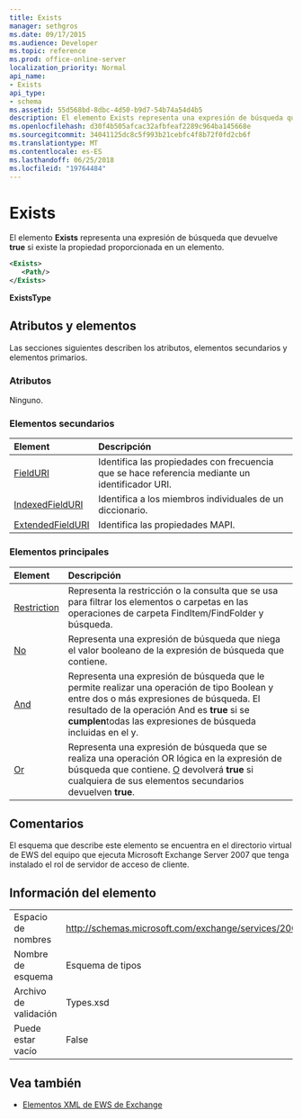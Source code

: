 ```yaml
---
title: Exists
manager: sethgros
ms.date: 09/17/2015
ms.audience: Developer
ms.topic: reference
ms.prod: office-online-server
localization_priority: Normal
api_name:
- Exists
api_type:
- schema
ms.assetid: 55d568bd-8dbc-4d50-b9d7-54b74a54d4b5
description: El elemento Exists representa una expresión de búsqueda que devuelve true si existe la propiedad proporcionada en un elemento.
ms.openlocfilehash: d30f4b505afcac32afbfeaf2289c964ba145668e
ms.sourcegitcommit: 34041125dc8c5f993b21cebfc4f8b72f0fd2cb6f
ms.translationtype: MT
ms.contentlocale: es-ES
ms.lasthandoff: 06/25/2018
ms.locfileid: "19764484"
---
```

# <a name="exists"></a>Exists

El elemento **Exists** representa una expresión de búsqueda que devuelve **true** si existe la propiedad proporcionada en un elemento. 
  
```xml
<Exists>
   <Path/>
</Exists>
```

 **ExistsType**
## <a name="attributes-and-elements"></a>Atributos y elementos

Las secciones siguientes describen los atributos, elementos secundarios y elementos primarios.
  
### <a name="attributes"></a>Atributos

Ninguno.
  
### <a name="child-elements"></a>Elementos secundarios

|**Element**|**Descripción**|
|:-----|:-----|
|[FieldURI](fielduri.md) <br/> |Identifica las propiedades con frecuencia que se hace referencia mediante un identificador URI.  <br/> |
|[IndexedFieldURI](indexedfielduri.md) <br/> |Identifica a los miembros individuales de un diccionario.  <br/> |
|[ExtendedFieldURI](extendedfielduri.md) <br/> |Identifica las propiedades MAPI.  <br/> |
   
### <a name="parent-elements"></a>Elementos principales

|**Element**|**Descripción**|
|:-----|:-----|
|[Restriction](restriction.md) <br/> |Representa la restricción o la consulta que se usa para filtrar los elementos o carpetas en las operaciones de carpeta FindItem/FindFolder y búsqueda.  <br/> |
|[No](not.md) <br/> |Representa una expresión de búsqueda que niega el valor booleano de la expresión de búsqueda que contiene.  <br/> |
|[And](and.md) <br/> |Representa una expresión de búsqueda que le permite realizar una operación de tipo Boolean y entre dos o más expresiones de búsqueda. El resultado de la operación And es **true** si se **cumplen**todas las expresiones de búsqueda incluidas en el y.  <br/> |
|[Or](or.md) <br/> |Representa una expresión de búsqueda que se realiza una operación OR lógica en la expresión de búsqueda que contiene. [O](or.md) devolverá **true** si cualquiera de sus elementos secundarios devuelven **true**.  <br/> |
   
## <a name="remarks"></a>Comentarios

El esquema que describe este elemento se encuentra en el directorio virtual de EWS del equipo que ejecuta Microsoft Exchange Server 2007 que tenga instalado el rol de servidor de acceso de cliente.
  
## <a name="element-information"></a>Información del elemento

|||
|:-----|:-----|
|Espacio de nombres  <br/> |http://schemas.microsoft.com/exchange/services/2006/types  <br/> |
|Nombre de esquema  <br/> |Esquema de tipos  <br/> |
|Archivo de validación  <br/> |Types.xsd  <br/> |
|Puede estar vacío  <br/> |False  <br/> |
   
## <a name="see-also"></a>Vea también



- [Elementos XML de EWS de Exchange](ews-xml-elements-in-exchange.md)

